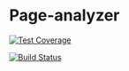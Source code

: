 # Page-analyzer  

[![Test Coverage](https://api.codeclimate.com/v1/badges/f41d1e1d693b596135e1/test_coverage)](https://codeclimate.com/github/mvaload/php-project-lvl3/test_coverage)    

[![Build Status](https://travis-ci.org/mvaload/page-analyzer.svg?branch=master)](https://travis-ci.org/mvaload/page-analyzer)